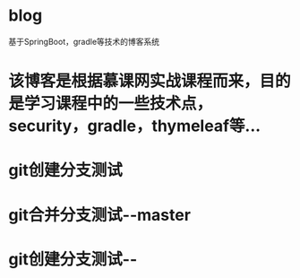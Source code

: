 # blog
基于SpringBoot，gradle等技术的博客系统

# 该博客是根据慕课网实战课程而来，目的是学习课程中的一些技术点，security，gradle，thymeleaf等...

# git创建分支测试

# git合并分支测试--master

# git创建分支测试--

